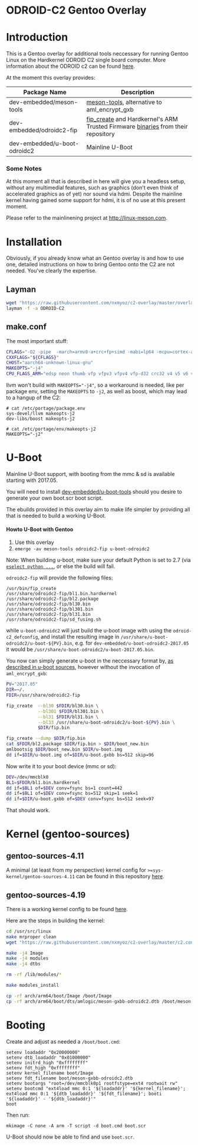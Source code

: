 ODROID-C2 Gentoo Overlay
========================

# Introduction

This is a Gentoo overlay for additional tools neccessary for running Gentoo Linux on the Hardkernel ODROID C2 single board computer. More information about the ODROID c2 can be found [here](http://odroid.com/dokuwiki/doku.php?id=en:odroid-c2).

At the moment this overlay provides:

Package Name | Description
------------ | -------------
dev-embedded/meson-tools | [meson-tools](https://github.com/afaerber/meson-tools), alternative to aml_encrypt_gxb
dev-embedded/odroidc2-fip | [fip_create](https://github.com/hardkernel/u-boot/tree/odroidc2-v2015.01/tools/fip_create) and Hardkernel's ARM Trusted Firmware [binaries](https://github.com/hardkernel/u-boot/tree/odroidc2-v2015.01/fip) from their repository
dev-embedded/u-boot-odroidc2 | Mainline U-Boot

### Some Notes
At this moment all that is described in here will give you a headless setup, without any multimedial features, such as graphics (don't even think of accelerated graphics as of yet) nor sound via hdmi.
Despite the mainline kernel having gained some support for hdmi, it is of no use at this present moment.

Please refer to the mainlinening project at http://linux-meson.com.

# Installation
Obviously, if you already know what an Gentoo overlay is and how to use one, detailed instructions on how to bring Gentoo onto the C2 are not needed. You've clearly the expertise.

## Layman
```bash
wget "https://raw.githubusercontent.com/nxmyoz/c2-overlay/master/overlays.xml" -O /etc/layman/overlays/odroidc2.xml
layman -f -a ODROID-C2
```

## make.conf

The most important stuff:

```bash
CFLAGS="-O2 -pipe  -march=armv8-a+crc+fp+simd -mabi=lp64 -mcpu=cortex-a53+crc+fp+simd"
CXXFLAGS="${CFLAGS}"
CHOST="aarch64-unknown-linux-gnu"
MAKEOPTS="-j4"
CPU_FLAGS_ARM="edsp neon thumb vfp vfpv3 vfpv4 vfp-d32 crc32 v4 v5 v6 v7 v8 thumb2"
```

llvm won't build with `MAKEOPTS="-j4"`, so a workaround is needed, like per package env, setting the `MAKEOPTS` to `-j2`, as well as boost, which may lead to a hangup of the C2:

```
# cat /etc/portage/package.env
sys-devel/llvm makeopts-j2
dev-libs/boost makeopts-j2

# cat /etc/portage/env/makeopts-j2
MAKEOPTS="-j2"
```


# U-Boot

Mainline U-Boot support, with booting from the mmc & sd is available starting with 2017.05.

You will need to install [dev-embedded/u-boot-tools](https://packages.gentoo.org/packages/dev-embedded/u-boot-tools) should you desire to generate your own boot.scr boot script.

The ebuilds provided in this overlay aim to make life simpler by providing all that is needed to build a working U-Boot.

#### Howto U-Boot with Gentoo
1. Use this overlay
2. `emerge -av meson-tools odroidc2-fip u-boot-odroidc2`

Note: When building u-boot, make sure your default Python is set to 2.7 (via [`eselect python ...`](https://wiki.gentoo.org/wiki/Python#Configuration), or else the build will fail.

`odroidc2-fip` will provide the following files:
```
/usr/bin/fip_create
/usr/share/odroidc2-fip/bl1.bin.hardkernel
/usr/share/odroidc2-fip/bl2.package
/usr/share/odroidc2-fip/bl30.bin
/usr/share/odroidc2-fip/bl301.bin
/usr/share/odroidc2-fip/bl31.bin
/usr/share/odroidc2-fip/sd_fusing.sh
```

while `u-boot-odroidc2` will just build the u-boot image with using the `odroid-c2_defconfig`, and install the resulting image in `/usr/share/u-boot-odroidc2/u-boot-${PV}.bin`, e.g. for `dev-embedded/u-boot-odroidc2-2017.05` it would be `/usr/share/u-boot-odroidc2/u-boot-2017.05.bin`.

You now can simply generate u-boot in the neccessary format by, [as described in u-boot sources](http://git.denx.de/?p=u-boot.git;a=blob_plain;f=board/amlogic/odroid-c2/README;hb=HEAD), however without the invocation of `aml_encrypt_gxb`:

```bash
PV="2017.05"
DIR=~/.
FDIR=/usr/share/odroidc2-fip

fip_create  --bl30 $FDIR/bl30.bin \
            --bl301 $FDIR/bl301.bin \
            --bl31 $FDIR/bl31.bin \
            --bl33 /usr/share/u-boot-odroidc2/u-boot-${PV}.bin \
            $DIR/fip.bin

fip_create --dump $DIR/fip.bin
cat $FDIR/bl2.package $DIR/fip.bin > $DIR/boot_new.bin
amlbootsig $DIR/boot_new.bin $DIR/u-boot.img
dd if=$DIR/u-boot.img of=$DIR/u-boot.gxbb bs=512 skip=96
```
Now write it to your boot device (mmc or sd):

```bash
DEV=/dev/mmcblk0
BL1=$FDIR/bl1.bin.hardkernel
dd if=$BL1 of=$DEV conv=fsync bs=1 count=442
dd if=$BL1 of=$DEV conv=fsync bs=512 skip=1 seek=1
dd if=$DIR/u-boot.gxbb of=$DEV conv=fsync bs=512 seek=97
```
That should work.

# Kernel (gentoo-sources)
## gentoo-sources-4.11
A minimal (at least from my perspective) kernel config for `>=sys-kernel/gentoo-sources-4.11` can be found in this repository [here](https://github.com/nxmyoz/c2-overlay/blob/master/c2.config).

## gentoo-sources-4.19
There is a working kernel config to be found [here](https://github.com/nxmyoz/c2-overlay/blob/master/c2-4.19.config).

Here are the steps in building the kernel:

```bash
cd /usr/src/linux
make mrproper clean
wget "https://raw.githubusercontent.com/nxmyoz/c2-overlay/master/c2.config" -O .config

make -j4 Image
make -j4 modules
make -j4 dtbs

rm -rf /lib/modules/*

make modules_install

cp -rf arch/arm64/boot/Image /boot/Image
cp -rf arch/arm64/boot/dts/amlogic/meson-gxbb-odroidc2.dtb /boot/meson-gxbb-odroidc2.dtb
```

# Booting
Create and adjust as needed a `/boot/boot.cmd`:
```
setenv loadaddr "0x20000000"
setenv dtb_loadaddr "0x01000000"
setenv initrd_high "0xffffffff"
setenv fdt_high "0xffffffff"
setenv kernel_filename boot/Image
setenv fdt_filename boot/meson-gxbb-odroidc2.dtb
setenv bootargs "root=/dev/mmcblk0p1 rootfstype=ext4 rootwait rw"
setenv bootcmd "ext4load mmc 0:1 '${loadaddr}' '${kernel_filename}'; ext4load mmc 0:1 '${dtb_loadaddr}' '${fdt_filename}'; booti '${loadaddr}' - '${dtb_loadaddr}'"
boot
```
Then run:
```
mkimage -C none -A arm -T script -d boot.cmd boot.scr
```

U-Boot should now be able to find and use `boot.scr`.
